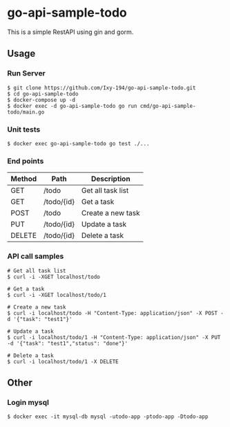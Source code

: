 # go-api-sample-todo
This is a simple RestAPI using gin and gorm.

## Usage
### Run Server
```
$ git clone https://github.com/Ixy-194/go-api-sample-todo.git
$ cd go-api-sample-todo
$ docker-compose up -d 
$ docker exec -d go-api-sample-todo go run cmd/go-api-sample-todo/main.go
```
### Unit tests
```
$ docker exec go-api-sample-todo go test ./... 
```

### End points
| Method  | Path | Description |
| ------------- | ------------- | ------------- |
| GET  | /todo  | Get all task list |
| GET  | /todo/{id}  | Get a task |
| POST  | /todo | Create a new task |
| PUT  | /todo/{id}  | Update a task |
| DELETE  | /todo/{id}  | Delete a task |

### API call samples
```
# Get all task list
$ curl -i -XGET localhost/todo

# Get a task
$ curl -i -XGET localhost/todo/1

# Create a new task
$ curl -i localhost/todo -H "Content-Type: application/json" -X POST -d '{"task": "test1"}' 

# Update a task
$ curl -i localhost/todo/1 -H "Content-Type: application/json" -X PUT -d '{"task": "test1","status": "done"}'

# Delete a task
$ curl -i localhost/todo/1 -X DELETE

```
## Other
### Login mysql
```
$ docker exec -it mysql-db mysql -utodo-app -ptodo-app -Dtodo-app
```
